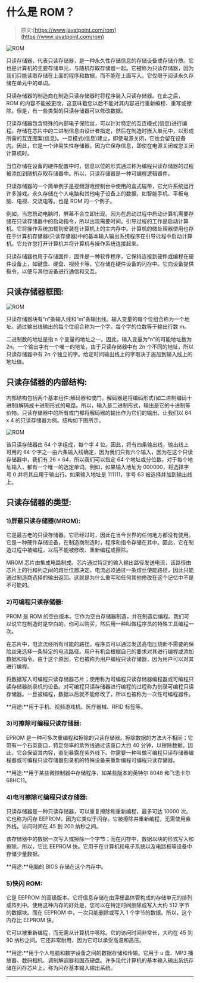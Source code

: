 # 什么是 ROM？

> 原文:[https://www.javatpoint.com/rom](https://www.javatpoint.com/rom)

![ROM](../Images/3eb92acd46ce839c02afcee8dc821c29.png)

只读存储器，代表只读存储器，是一种永久性存储信息的存储设备或存储介质。它也是计算机的主要存储单元，与随机存取存储器一起。它被称为只读存储器，因为我们只能读取存储在上面的程序和数据，而不能在上面写入。它仅限于阅读永久存储在单元中的单词。

只读存储器的制造商在制造只读存储器时将程序装入只读存储器。在此之后，ROM 的内容不能被更改，这意味着您以后不能对其内容进行重新编程、重写或擦除。但是，有一些类型的只读存储器可以修改数据。

只读存储器包含特殊的内部电子保险丝，可以针对特定的互连模式(信息)进行编程。存储在芯片中的二进制信息由设计者指定，然后在制造时嵌入单元中，以形成所需的互连图案(信息)。一旦模式(信息)建立，即使电源关闭，它也会留在设备内。因此，它是一个非易失性存储器，因为它保存信息，即使在电源关闭或您关闭计算机时。

当位存储在设备的硬件配置中时，信息以位的形式通过称为编程只读存储器的过程被添加到随机存取存储器中。所以，只读存储器是一种可编程逻辑器件。

只读存储器的一个简单例子是视频游戏控制台中使用的盒式磁带，它允许系统运行许多游戏。永久存储在个人电脑和其他电子设备上的数据，如智能手机、平板电脑、电视、交流电等。也是 ROM 的一个例子。

例如，当您启动电脑时，屏幕不会立即出现。因为在启动过程中启动计算机需要存储在只读存储器中的启动指令，所以出现需要时间。引导过程的工作是启动计算机。它将操作系统加载到安装在计算机上的主内存中。计算机的微处理器使用也存在于计算机存储器(只读存储器)中的基本输入输出系统程序在引导过程中启动计算机。它允许您打开计算机并将计算机与操作系统连接起来。

只读存储器也用于存储固件，固件是一种软件程序，它保持连接到硬件或编程在硬件设备上，如键盘、硬盘、视频卡等。它存储在硬件设备的闪存中。它向设备提供指令，以便与其他设备进行通信和交互。

## 只读存储器框图:

![ROM](../Images/a2723cd531ef22da69356601c2083c5b.png)

只读存储器块有“n”条输入线和“m”条输出线。输入变量的每个位组合称为一个地址。通过输出线输出的每个位组合称为一个字。每个字的位数等于输出行数 m。

二进制数的地址是指 n 个变量的地址之一。因此，输入变量为“n”的可能地址数为 2n。一个输出字有一个唯一的地址，由于只读存储器中有 2n 个不同的地址，所以只读存储器中有 2n 个独立的字。给定时间输出线上的字取决于施加到输入线上的地址值。

## 只读存储器的内部结构:

内部结构包括两个基本组件:解码器和或门。解码器是将编码形式(如二进制编码十进制)解码成十进制形式的电路。所以，输入是二进制形式，输出是它的十进制等价物。只读存储器中的所有或门都将解码器的输出作为它们的输出。让我们以 64 x 4 的只读存储器为例。结构如下图所示。

![ROM](../Images/40f2218fc10a84397be3b62ef18177be.png)

该只读存储器由 64 个字组成，每个字 4 位。因此，将有四条输出线，输出线上可用的 64 个字之一由六条输入线确定，因为我们只有六个输入，因为在这个只读存储器中，我们有 26 = 64，所以我们可以指定 64 个地址或分位数。对于每个地址输入，都有一个唯一的选定单词。例如，如果输入地址为 000000，将选择字号 0 并将其应用于输出行。如果输入地址是 111111，字号 63 被选择并加到输出线上。

## 只读存储器的类型:

### 1)屏蔽只读存储器(MROM):

它是最古老的只读存储器。它已经过时，因此在当今世界的任何地方都没有使用。它是一种硬件存储设备，在制造商制造时，程序和指令存储在其中。因此，它在制造过程中被编程，以后不能被修改、重新编程或擦除。

MROM 芯片由集成电路制成。芯片通过特定的输入输出路径发送电流，该路径由芯片上的行和列之间的熔丝位置决定。电流必须通过一条熔丝使能路径，因此只能通过制造商选择的输出返回。这就是为什么重写和任何其他修改在这个记忆中不是不可能的。

### 2)可编程只读存储器:

PROM 是 ROM 的空白版本。它作为空白存储器制造，并在制造后编程。我们可以说它在制造时是空白的。你可以购买，然后用一种叫做程序员的特殊工具编程一次。

在芯片中，电流流经所有可能的路径。程序员可以通过发送高电压烧断不需要的保险丝来选择一条特定的电流路径。用户有机会根据自己的要求对其进行编程或添加数据和指令。由于这个原因，它也被称为用户编程只读存储器，因为用户可以对其进行编程。

将数据写入可编程只读存储器芯片；使用称为可编程只读存储器编程器或可编程只读存储器刻录机的设备。对可编程只读存储器进行编程的过程称为刻录可编程只读存储器。一旦被编程，数据以后就不能修改了，所以也被称为一次性可编程器件。

**用途:**用于手机、视频游戏机、医疗器械、RFID 标签等。

### 3)可擦除可编程只读存储器:

EPROM 是一种可多次重编程和擦除的只读存储器。擦除数据的方法大不相同；它带有一个石英窗口，特定频率的紫外线通过该窗口大约 40 分钟，以擦除数据。因此，它会保留其内容，直到暴露在紫外线下。你需要一种叫做可编程只读存储器编程器或可编程只读存储器刻录机的特殊设备来重新编程可编程只读存储器。

**用途:**用于某些微控制器中存储程序，如某些版本的英特尔 8048 和飞思卡尔 68HC11。

### 4)电可擦除可编程只读存储器:

只读存储器是一种只读存储器，可以重复擦除和重新编程，最多可达 10000 次。它也称为闪存 EEPROM，因为它类似于闪存。它被擦除并重新编程，无需使用紫外线。访问时间在 45 到 200 纳秒之间。

该存储器中的数据一次写入或擦除一个字节；而在闪存中，数据以块的形式写入和擦除。所以，它比 EEPROM 快。它用于在计算机和电子系统以及电路板等设备中存储少量数据。

**用途:**电脑的 BIOS 存储在这个内存中。

### 5)快闪 ROM:

它是 EEPROM 的高级版本。它将信息存储在由浮栅晶体管构成的存储单元的排列或阵列中。使用这种内存的好处是，您可以在特定时间删除或写入大约 512 字节的数据块。而在 EEPROM 中，一次只能删除或写入 1 个字节的数据。所以，这个内存比 EEPROM 快。

它可以被重新编程，而无需从计算机中移除。它的访问时间非常长，大约在 45 到 90 纳秒之间。它还非常耐用，因为它可以承受高温和高压。

**用途:**用于个人电脑和数字设备之间的数据存储和传输。它用于 u 盘、MP3 播放器、数码相机、调制解调器和固态硬盘。许多现代计算机的基本输入输出系统存储在闪存芯片上，称为闪存基本输入输出系统。

* * *